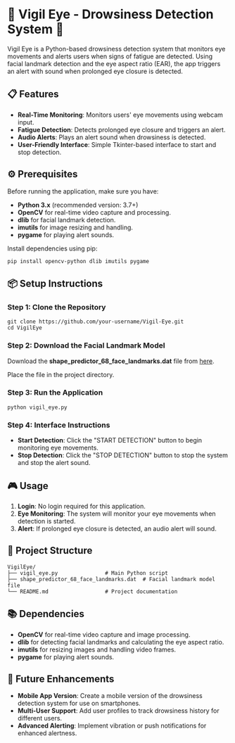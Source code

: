 <!DOCTYPE html>
<html lang="en">
<head>
  <meta charset="UTF-8">
  <meta name="viewport" content="width=device-width, initial-scale=1.0">
</head>
<body>

<h1>👀 Vigil Eye - Drowsiness Detection System 🚨</h1>
<p>Vigil Eye is a Python-based drowsiness detection system that monitors eye movements and alerts users when signs of fatigue are detected. Using facial landmark detection and the eye aspect ratio (EAR), the app triggers an alert with sound when prolonged eye closure is detected.</p>

<h2>📋 Features</h2>
<ul>
  <li><strong>Real-Time Monitoring</strong>: Monitors users' eye movements using webcam input.</li>
  <li><strong>Fatigue Detection</strong>: Detects prolonged eye closure and triggers an alert.</li>
  <li><strong>Audio Alerts</strong>: Plays an alert sound when drowsiness is detected.</li>
  <li><strong>User-Friendly Interface</strong>: Simple Tkinter-based interface to start and stop detection.</li>
</ul>

<h2>⚙️ Prerequisites</h2>
<p>Before running the application, make sure you have:</p>
<ul>
  <li><strong>Python 3.x</strong> (recommended version: 3.7+)</li>
  <li><strong>OpenCV</strong> for real-time video capture and processing.</li>
  <li><strong>dlib</strong> for facial landmark detection.</li>
  <li><strong>imutils</strong> for image resizing and handling.</li>
  <li><strong>pygame</strong> for playing alert sounds.</li>
</ul>

<p>Install dependencies using pip:</p>
<pre><code>pip install opencv-python dlib imutils pygame</code></pre>

<h2>📦 Setup Instructions</h2>

<h3>Step 1: Clone the Repository</h3>
<pre><code>git clone https://github.com/your-username/Vigil-Eye.git
cd VigilEye
</code></pre>

<h3>Step 2: Download the Facial Landmark Model</h3>
<p>Download the <strong>shape_predictor_68_face_landmarks.dat</strong> file from <a href="http://dlib.net/files/shape_predictor_68_face_landmarks.dat.bz2](https://github.com/italojs/facial-landmarks-recognition/blob/master/shape_predictor_68_face_landmarks.dat" target="_blank">here</a>.</p>
<p>Place the file in the project directory.</p>

<h3>Step 3: Run the Application</h3>
<pre><code>python vigil_eye.py</code></pre>

<h3>Step 4: Interface Instructions</h3>
<ul>
  <li><strong>Start Detection</strong>: Click the "START DETECTION" button to begin monitoring eye movements.</li>
  <li><strong>Stop Detection</strong>: Click the "STOP DETECTION" button to stop the system and stop the alert sound.</li>
</ul>

<h2>🎮 Usage</h2>
<ol>
  <li><strong>Login</strong>: No login required for this application.</li>
  <li><strong>Eye Monitoring</strong>: The system will monitor your eye movements when detection is started.</li>
  <li><strong>Alert</strong>: If prolonged eye closure is detected, an audio alert will sound.</li>
</ol>

<h2>📁 Project Structure</h2>
<pre><code>VigilEye/
├── vigil_eye.py               # Main Python script
├── shape_predictor_68_face_landmarks.dat  # Facial landmark model file
└── README.md                  # Project documentation
</code></pre>

<h2>📚 Dependencies</h2>
<ul>
  <li><strong>OpenCV</strong> for real-time video capture and image processing.</li>
  <li><strong>dlib</strong> for detecting facial landmarks and calculating the eye aspect ratio.</li>
  <li><strong>imutils</strong> for resizing images and handling video frames.</li>
  <li><strong>pygame</strong> for playing alert sounds.</li>
</ul>

<h2>🚀 Future Enhancements</h2>
<ul>
  <li><strong>Mobile App Version</strong>: Create a mobile version of the drowsiness detection system for use on smartphones.</li>
  <li><strong>Multi-User Support</strong>: Add user profiles to track drowsiness history for different users.</li>
  <li><strong>Advanced Alerting</strong>: Implement vibration or push notifications for enhanced alertness.</li>
</ul>

</body>
</html>
